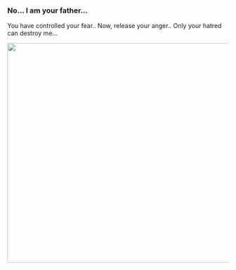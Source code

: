 ### No... I am your father...

You have controlled your fear.. Now, release your anger.. Only your hatred can destroy me...
<p align="center">
  <img width="1000" height="500" src="https://i.makeagif.com/media/3-15-2017/DrqwZd.gif">
</p>

<!--

**AlpKemalDonmez/AlpKemalDonmez** is a ✨ _special_ ✨ repository because its `README.md` (this file) appears on your GitHub profile.

Here are some ideas to get you started:

- 🔭 I’m currently working on ...
- 🌱 I’m currently learning ...
- 👯 I’m looking to collaborate on ...
- 🤔 I’m looking for help with ...
-  Ask me about ...
- 📫 How to reach me: ...
- 😄 Pronouns: ...
- ⚡ Fun fact: ...
-->
